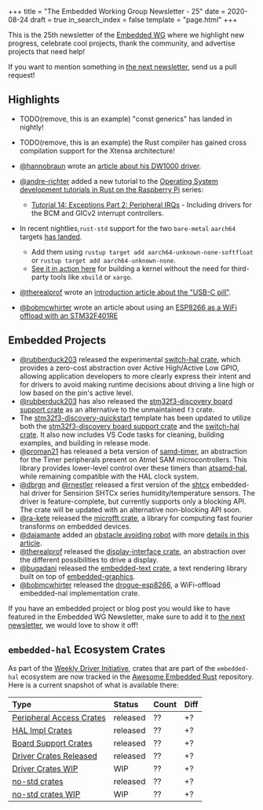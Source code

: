 +++
title = "The Embedded Working Group Newsletter - 25"
date = 2020-08-24
draft = true
in_search_index = false
template = "page.html"
+++

<!-- TODO before release set `draft` to `false` and `in_search_index` to `true` -->

This is the 25th newsletter of the [Embedded WG] where we highlight new progress, celebrate cool projects, thank the community, and advertise projects that need help!

[Embedded WG]: https://github.com/rust-embedded/wg

<!-- TODO uncomment -->

<!-- Discuss on [#rust-embedded:matrix.org], [users.rust-lang.org], [on twitter], or [on reddit]! -->

<!-- [#rust-embedded:matrix.org]: https://matrix.to/#/#rust-embedded:matrix.org -->
<!-- [users.rust-lang.org]: https://example.org/#TODO -->
<!-- [on twitter]: https://example.org/#TODO -->
<!-- [on reddit]: https://example.org/#TODO -->

<!-- more -->

If you want to mention something in [the next newsletter], send us a pull request!

<!-- TODO before release add the next template! -->

[the next newsletter]: https://github.com/rust-embedded/blog/edit/master/content/${TODO}.md

## Highlights

<!--
TODO Add news related to embedded Rust that are not about new crates releases here. Things that go here include:

    * Blog Posts
    * Proof of concepts
    * Product releases
    * Upstream changes/releases
-->

- TODO(remove, this is an example) "const generics" has landed in nightly!

- TODO(remove, this is an example) the Rust compiler has gained cross compilation support for the Xtensa architecture!

- [@hannobraun][@braun-embedded] wrote an [article about his DW1000 driver][dw1000].
- [@andre-richter] added a new tutorial to the [Operating System development tutorials in Rust on the Raspberry Pi] series:
  - [Tutorial 14: Exceptions Part 2: Peripheral IRQs] - Including drivers for the BCM and GICv2 interrupt controllers.
- In recent nightlies,`rust-std` support for the two `bare-metal` `aarch64` targets [has landed][aarch64-rust-std].
  - Add them using `rustup target add aarch64-unknown-none-softfloat` or `rustup target add aarch64-unknown-none`.
  - [See it in action here][os-dev-rust-std] for building a kernel without the need for third-party tools like `xbuild` or `xargo`.
- [@therealprof][@therealprof] wrote an [introduction article about the "USB-C pill"][USB-C pill].
- [@bobmcwhirter][@bobmcwhirter] wrote an article about using an [ESP8266 as a WiFi offload with an STM32F401RE][wifi-offload]

## Embedded Projects

<!--
TODO Add news about embedded projects here. Things that
go here include:

    * New crates
    * New releases of existing crates
    * Embedded Application releases
-->

- [@rubberduck203][@rubberduck203] released the experimental [switch-hal crate][switch-hal], which provides a zero-cost abstraction over Active High/Active Low GPIO, allowing application developers to more clearly express their intent and for drivers to avoid making runtime decisions about driving a line high or low based on the pin's active level.
- [@rubberduck203][@rubberduck203] has also released the [stm32f3-discovery board support crate][stm32f3-discovery] as an alternative to the unmaintained `f3` crate.
- The [stm32f3-discovery-quickstart][stm32f3-discovery-quickstart] template has been updated to utilize both the [stm32f3-discovery board support crate][stm32f3-discovery] and the [switch-hal crate][switch-hal]. It also now includes VS Code tasks for cleaning, building examples, and building in release mode.
- [@proman21][@proman21] has released a beta version of [samd-timer][samd-timer], an abstraction for the Timer peripherals present on Atmel SAM microcontrollers. This library provides lower-level control over these timers than [atsamd-hal][atsamd-hal], while remaining compatible with the HAL clock system.
- [@dbrgn][@dbrgn] and [@rnestler][@rnestler] released a first version of the [shtcx](https://docs.rs/shtcx/) embedded-hal driver for Sensirion SHTCx series humidity/temperature sensors. The driver is feature-complete, but currently supports only a blocking API. The crate will be updated with an alternative non-blocking API soon.
- [@ra-kete][@ra-kete] released the [microfft crate][microfft], a library for computing fast fourier transforms on embedded devices.
- [@dajamante][@dajamante] added an [obstacle avoiding robot](https://github.com/Dajamante/avr-car) with more [details in this article](https://github.com/Dajamante/avr-car/blob/master/article.md).
- [@therealprof][@therealprof] released the [display-interface crate][display-interface], an abstraction over the different possibilities to drive a display. 
- [@bugadani][@bugadani] released the [embedded-text crate][embedded-text], a text rendering library built on top of [embedded-graphics][embedded-graphics].
- [@bobmcwhirter][@bobmcwhirter] released the [drogue-esp8266][drogue-esp8266], a WiFi-offload embedded-nal implementation crate.

If you have an embedded project or blog post you would like to have featured in the Embedded WG Newsletter, make sure to add it to [the next newsletter], we would love to show it off!

<!-- LINK SECTION FOR HIGHLIGHTS AND EMBEDDED PROJECTS -->

<!--
TODO: Put all markdown links here for User names. Prefer
Github usernames, twitter handles, or blog URLs. If you
are submitting for yourself, please choose whatever link
you would like for yourself.
-->
[@rubberduck203]: https://twitter.com/Rubberduck203
[@proman21]: https://github.com/proman21
[@dbrgn]: https://github.com/dbrgn
[@rnestler]: https://github.com/rnestler
[@ra-kete]: https://github.com/ra-kete
[@braun-embedded]: http://github.com/braun-embedded
[@andre-richter]: https://github.com/andre-richter
[@dajamante]:https://github.com/dajamante
[@therealprof]:https://github.com/therealprof
[@bugadani]: https://github.com/bugadani
[@bobmcwhirter]: https://github.com/bobmcwhirter

<!--
TODO: Put all links for content here.
-->
[switch-hal]: https://crates.io/crates/switch-hal
[stm32f3-discovery]: https://crates.io/crates/stm32f3-discovery
[stm32f3-discovery-quickstart]: https://github.com/rubberduck203/stm32f3-discovery-quickstart/
[samd-timer]: https://github.com/proman21/samd-timer/
[atsamd-hal]: https://github.com/atsamd-rs/atsamd/
[microfft]: https://crates.io/crates/microfft
[dw1000]: https://braun-embedded.com/dw1000/
[Operating System development tutorials in Rust on the Raspberry Pi]: https://github.com/rust-embedded/rust-raspberrypi-OS-tutorials
[Tutorial 14: Exceptions Part 2: Peripheral IRQs]: https://github.com/rust-embedded/rust-raspberrypi-OS-tutorials/tree/master/14_exceptions_part2_peripheral_IRQs
[aarch64-rust-std]: https://github.com/rust-lang/rust/pull/68334
[os-dev-rust-std]: https://github.com/rust-embedded/rust-raspberrypi-OS-tutorials/commit/c4f9432e131f6aa6dd58b9ba795d67ec3bfd3c7f
[display-interface]: https://crates.io/crates/display-interface
[embedded-graphics]: https://github.com/jamwaffles/embedded-graphics
[embedded-text]: https://github.com/bugadani/embedded-text
[USB-C pill]: https://therealprof.github.io/blog/usb-c-pill-part1/
[wifi-offload]: https://blog.drogue.io/wifi-offload/
[drogue-esp8266]: https://crates.io/crates/drogue-esp8266


## `embedded-hal` Ecosystem Crates

As part of the [Weekly Driver Initiative], crates that are part of the `embedded-hal` ecosystem are now tracked in the [Awesome Embedded Rust] repository. Here is a current snapshot of what is available there:

<!-- TODO fill in the numbers before release -->

| Type                       | Status    | Count | Diff |
| :---                       | :-----    | :---- | :--- |
| [Peripheral Access Crates] | released  | ??    | +?   |
| [HAL Impl Crates]          | released  | ??    | +?   |
| [Board Support Crates]     | released  | ??    | +?   |
| [Driver Crates Released]   | released  | ??    | +?   |
| [Driver Crates WIP]        | WIP       | ??    | +?   |
| [no-std crates]            | released  | ??    | +?   |
| [no-std crates WIP]        | WIP       | ??    | +?   |

[Awesome Embedded Rust]: https://github.com/rust-embedded/awesome-embedded-rust
[Weekly Driver Initiative]: https://github.com/rust-embedded/wg/issues/39
[Peripheral Access Crates]: https://github.com/rust-embedded/awesome-embedded-rust#peripheral-access-crates
[HAL Impl Crates]: https://github.com/rust-embedded/awesome-embedded-rust#hal-implementation-crates
[Board Support Crates]: https://github.com/rust-embedded/awesome-embedded-rust#board-support-crates
[Driver Crates Released]: https://github.com/rust-embedded/awesome-embedded-rust#driver-crates
[Driver Crates WIP]: https://github.com/rust-embedded/awesome-embedded-rust#wip
[no-std crates]: https://github.com/rust-embedded/awesome-embedded-rust#no-std-crates
[no-std crates WIP]: https://github.com/rust-embedded/awesome-embedded-rust#wip-1
